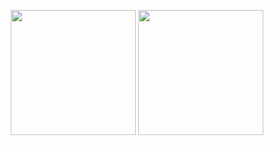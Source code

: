 <p align="center" >
  <img style="height:200px" src="https://github-readme-stats.vercel.app/api/top-langs/?username=cpk0521&theme=radical&locale=zh-tw&layout=compact&langs_count=10">
  <img style="height:200px" src="https://github-readme-stats.vercel.app/api?username=cpk0521&show_icons=true&theme=radical&locale=zh-tw">
</p>
